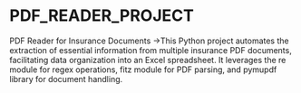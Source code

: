 # PDF_READER_PROJECT
PDF Reader for Insurance Documents ->This Python project automates the extraction of essential information from multiple insurance PDF documents, facilitating data organization into an Excel spreadsheet. It leverages the re module for regex operations, fitz module for PDF parsing, and pymupdf library for document handling.
